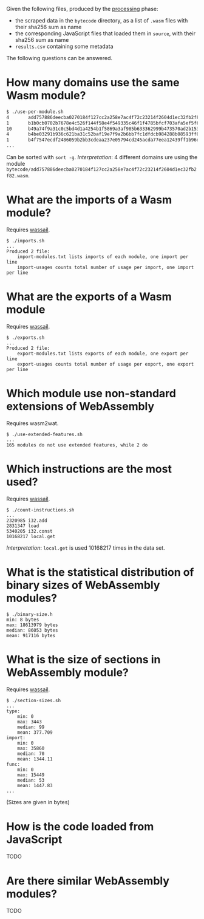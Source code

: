 Given the following files, produced by the [processing](../processing) phase:
 - the scraped data in the `bytecode` directory, as a list of `.wasm` files with their sha256 sum as name
 - the corresponding JavaScript files that loaded them in `source`, with their sha256 sum as name
 - `results.csv` containing some metadata

The following questions can be answered.

# How many domains use the same Wasm module?
```sh
$ ./use-per-module.sh
4       add757886deecba0270184f127cc2a258e7ac4f72c23214f2604d1ec32fb2f82
1       b1b0cb0702b7678e4c526f144f58e4f549335c46f1f4785bfcf703afa5ef5f69
10      b49a74f9a31c0c5bd4d1a4254b1f5869a3af985b633362999b473570ad2b153c
4       b4be03291b936c621ba31c52baf19e7f9a2b6bb7fc1dfdcb984288b08593ff01
1       b4f7547ecdf2486059b2bb3cdeaa237e05794cd245acda77eea12439ff1b96db
...
```
Can be sorted with `sort -g`.
*Interpretation*: 4 different domains ure using the module `bytecode/add757886deecba0270184f127cc2a258e7ac4f72c23214f2604d1ec32fb2f82.wasm`.

# What are the imports of a Wasm module?
Requires [wassail](https://github.com/acieroid/wassail).
```
$ ./imports.sh
...
Produced 2 file:
	import-modules.txt lists imports of each module, one import per line
	import-usages counts total number of usage per import, one import per line
```

# What are the exports of a Wasm module
Requires [wassail](https://github.com/acieroid/wassail).
```
$ ./exports.sh
...
Produced 2 file:
	export-modules.txt lists exports of each module, one export per line
	export-usages counts total number of usage per export, one export per line
```

# Which module use non-standard extensions of WebAssembly
Requires wasm2wat.
```
$ ./use-extended-features.sh
...
165 modules do not use extended features, while 2 do
```

# Which instructions are the most used?
Requires [wassail](https://github.com/acieroid/wassail).
```
$ ./count-instructions.sh
...
2320985 i32.add
2831347 load
5340205 i32.const
10168217 local.get
```

*Interpretation*: `local.get` is used 10168217 times in the data set.
# What is the statistical distribution of binary sizes of WebAssembly modules?
```
$ ./binary-size.h
min: 8 bytes
max: 18613979 bytes
median: 86053 bytes
mean: 917116 bytes
```
# What is the size of sections in WebAssembly module?
Requires [wassail](https://github.com/acieroid/wassail).
```
$ ./section-sizes.sh
...
type:
	min: 0
	max: 3443
	median: 99
	mean: 377.709
import:
	min: 0
	max: 35860
	median: 70
	mean: 1344.11
func:
	min: 0
	max: 15449
	median: 53
	mean: 1447.83
...
```
(Sizes are given in bytes)

# How is the code loaded from JavaScript
TODO
# Are there similar WebAssembly modules?
TODO
